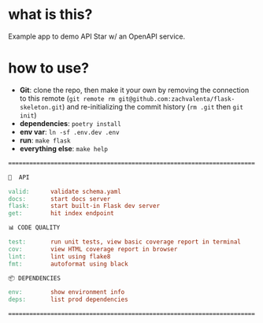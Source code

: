# what is this?

Example app to demo API Star w/ an OpenAPI service.

# how to use?

* __Git__: clone the repo, then make it your own by removing the connection to this remote (`git remote rm git@github.com:zachvalenta/flask-skeleton.git`) and re-initializing the commit history (`rm .git` then `git init`)
* __dependencies__: `poetry install`
* __env var__: `ln -sf .env.dev .env`
* __run__: `make flask`
* __everything else__: `make help`

```Makefile
======================================================================

📡  API

valid:      validate schema.yaml
docs:       start docs server
flask:      start built-in Flask dev server
get:        hit index endpoint

📊 CODE QUALITY

test:       run unit tests, view basic coverage report in terminal
cov:        view HTML coverage report in browser
lint:       lint using flake8
fmt:        autoformat using black

📦 DEPENDENCIES

env:        show environment info
deps:       list prod dependencies

======================================================================
```

